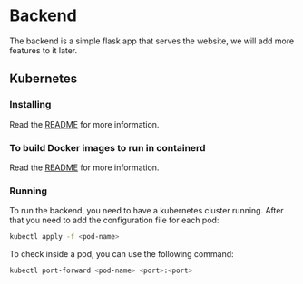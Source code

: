 # Backend

The backend is a simple flask app that serves the website, we will add more features to it later.

## Kubernetes

### Installing

Read the [README](https://github.com/kispeterzsm/aau-sw7-iot/tree/backend/backend/blob/master/INSTALL.md) for more information.

### To build Docker images to run in containerd

Read the [README](https://github.com/kispeterzsm/aau-sw7-iot/tree/backend/backend/blob/master/DOCKER_IMAGE_BUILD.md) for more information.

### Running

To run the backend, you need to have a kubernetes cluster running.
After that you need to add the configuration file for each pod:

```bash
kubectl apply -f <pod-name>
```

To check inside a pod, you can use the following command:

```bash
kubectl port-forward <pod-name> <port>:<port>
``` 